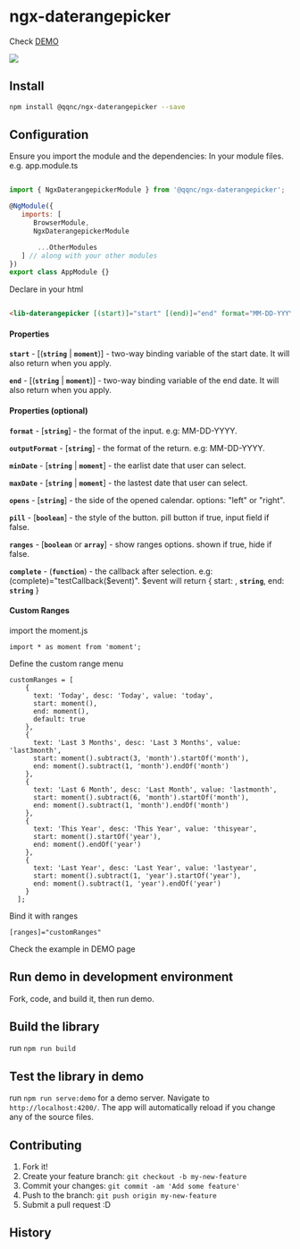 # ngx-daterangepicker

Check [DEMO](https://qqnc.github.io/ngx-daterangepicker/)

<img src="https://s3-us-west-1.amazonaws.com/nate-public/ngx-dateranger.jpg">

## Install
```bash
npm install @qqnc/ngx-daterangepicker --save
```

## Configuration

Ensure you import the module and the dependencies:
In your module files. e.g. app.module.ts

```javascript

import { NgxDaterangepickerModule } from '@qqnc/ngx-daterangepicker';

@NgModule({
   imports: [
      BrowserModule,
      NgxDaterangepickerModule

       ...OtherModules 
   ] // along with your other modules
})
export class AppModule {}
```

Declare in your html

```html

<lib-daterangepicker [(start)]="start" [(end)]="end" format="MM-DD-YYYY" opens="left" [pill]="true"></lib-daterangepicker>

```

#### Properties

**`start`** - [(**`string`** | **`moment`**)] - two-way binding variable of the start date.  It will also return when you apply.

**`end`** - [(**`string`** | **`moment`**)] - two-way binding variable of the end date. It will also return when you apply.

#### Properties (optional)

**`format`** - [**`string`**] - the format of the input.  e.g: MM-DD-YYYY.

**`outputFormat`** - [**`string`**] - the format of the return.  e.g: MM-DD-YYYY.

**`minDate`** - [**`string`** | **`moment`**] - the earlist date that user can select.

**`maxDate`** - [**`string`** | **`moment`**] - the lastest date that user can select.

**`opens`** - [**`string`**] - the side of the opened calendar. options: "left" or "right".

**`pill`** - [**`boolean`**] - the style of the button.  pill button if true, input field if false.

**`ranges`** - [**`boolean`** or **`array`**] - show ranges options.  shown if true, hide if false.

**`complete`** - (**`function`**) - the callback after selection. e.g: (complete)="testCallback($event)". $event will return { start: , **`string`**, end: **`string`** }



#### Custom Ranges

import the moment.js

```
import * as moment from 'moment';
```

Define the custom range menu

```
customRanges = [
    {
      text: 'Today', desc: 'Today', value: 'today',
      start: moment(),
      end: moment(),
      default: true
    },
    {
      text: 'Last 3 Months', desc: 'Last 3 Months', value: 'last3month',
      start: moment().subtract(3, 'month').startOf('month'),
      end: moment().subtract(1, 'month').endOf('month')
    },
    {
      text: 'Last 6 Month', desc: 'Last Month', value: 'lastmonth',
      start: moment().subtract(6, 'month').startOf('month'),
      end: moment().subtract(1, 'month').endOf('month')
    },
    {
      text: 'This Year', desc: 'This Year', value: 'thisyear',
      start: moment().startOf('year'),
      end: moment().endOf('year')
    },
    {
      text: 'Last Year', desc: 'Last Year', value: 'lastyear',
      start: moment().subtract(1, 'year').startOf('year'),
      end: moment().subtract(1, 'year').endOf('year')
    }
  ];
```

Bind it with ranges

```
[ranges]="customRanges"
```

Check the example in DEMO page

## Run demo in development environment

Fork, code, and build it, then run demo.

## Build the library

run `npm run build`

## Test the library in demo

run `npm run serve:demo` for a demo server. Navigate to `http://localhost:4200/`. The app will automatically reload if you change any of the source files.


## Contributing

1. Fork it!
2. Create your feature branch: `git checkout -b my-new-feature`
3. Commit your changes: `git commit -am 'Add some feature'`
4. Push to the branch: `git push origin my-new-feature`
5. Submit a pull request :D

## History
